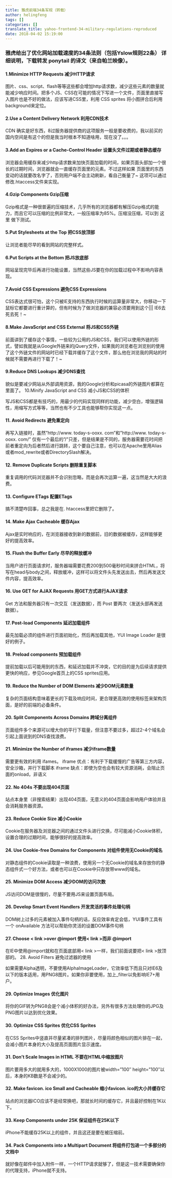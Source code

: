 ```yaml
---
title: 雅虎前端34条军规（转载）
author: helingfeng
tags: []
categories: []
translate_title: yahoo-frontend-34-military-regulations-reproduced
date: 2018-04-02 15:19:00
---
```

### 雅虎给出了优化网站加载速度的34条法则（包括Yslow规则22条） 详细说明，下载转发 ponytail 的译文（来自帕兰映像）。

#### 1.Minimize HTTP Requests 减少HTTP请求

图片、css、script、flash等等这些都会增加http请求数，减少这些元素的数量就能减少响应时间。把多个JS、CSS在可能的情况下写进一个文件，页面里直接写入图片也是不好的做法，应该写进CSS里，利用 CSS sprites 将小图拼合后利用background来定位。
#### 2.Use a Content Delivery Network 利用CDN技术

CDN 确实是好东西，8过服务器提供商的这项服务一般是要收费的，我以前买的国内空间是有这个的但是我当时根本不知道啥用，现在没了。。。
#### 3.Add an Expires or a Cache-Control Header 设置头文件过期或者静态缓存

浏览器会用缓存来减少http请求数来加快页面加载的时间，如果页面头部加一个很长的过期时间，浏览器就会一直缓存页面里的元素。不过这样如果 页面里的东西变动的话就要改名字了，否则用户端不会主动刷新，看自己衡量了~ 这项可以通过修改.htaccess文件来实现。
#### 4.Gzip Components Gzip压缩

Gzip格式是一种很普遍的压缩技术，几乎所有的浏览器都有解压Gzip格式的能力，而且它可以压缩的比例非常大，一般压缩率为85%。压缩没压缩，可以到 这里 做下测试。
#### 5.Put Stylesheets at the Top 把CSS放顶部

让浏览者能尽早的看到网站的完整样式。
#### 6.Put Scripts at the Bottom 把JS放底部

网站呈现完毕后再进行功能设置，当然这些JS要在你的加载过程中不影响内容表现。

#### 7.Avoid CSS Expressions 避免CSS Expressions

CSS表达式很可怕，这个只被IE支持的东西执行时候的运算量非常大，你移动一下鼠标它都要进行重计算的，但有时候为了做浏览器的兼容必须要用到这个||| IE6去死去死！~
#### 8.Make JavaScript and CSS External 将JS和CSS外链

前面讲到了缓存这个事情，一些较为公用的JS和CSS，我们可以使用外链的形式，譬如我就是从Google外链来的jQuery文件，如果我的浏览者在浏览别的使用了这个外链文件的网站时已经下载并缓存了这个文件，那么他在浏览我的网站的时候就不需要再进行下载了！~
#### 9.Reduce DNS Lookups 减少DNS查找

貌似是要减少网站从外部调用资源，我的Google分析和picasa的外链图片都算在里面了。
10.Minify JavaScript and CSS 减小JS和CSS的体积

写JS和CSS都是有技巧的，用最少的代码实现同样的功能，减少空白，增强逻辑性，用缩写方式等等，当然也有不少工具也能够帮你实现这一点。
#### 11. Avoid Redirects 避免重定向

再写入链接时，虽然”http://www. today-s-ooxx. com”和”http://www. today-s-ooxx. com/” 仅有一个最后的”/”只差，但是结果是不同的，服务器需要花时间把前者重定向为后者然后进行跳转，这个要自己注意，也可以在Apache里用Alias 或者mod_rewrite或者DirectorySlash解决。
#### 12. Remove Duplicate Scripts 删除重复脚本

重复调用的代码浏览器并不会识别忽略，而是会再次运算一遍，这当然是大大的浪费。
#### 13. Configure ETags 配置ETags

搞不清楚咋回事，总之我是在. htaccess里把它删除了。
#### 14. Make Ajax Cacheable 缓存Ajax

Ajax是实时响应的，在浏览器接收到新的数据前，旧的数据被缓存，这样能够更好的提高效率。
#### 15. Flush the Buffer Early 尽早的释放缓冲

当用户进行页面请求时，服务器端需要花费200到500毫秒时间来拼合HTML，将写在head与body之间，释放缓冲，这样可以将文件头先发送出去，然后再发送文件内容，提高效率。
#### 16. Use GET for AJAX Requests 用GET方式进行AJAX请求

Get 方法和服务器只有一次交互（发送数据），而 Post 要两次（发送头部再发送数据）。
#### 17. Post-load Components 延迟加载组件

最先加载必须的组件进行页面初始化，然后再加载其他，YUI Image Loader 是很好的例子。
#### 18. Preload components 预加载组件

提前加载以后可能用到的东西，和延迟加载并不冲突，它的目的是为后续请求提供更快的响应，参见Google首页上的CSS sprites应用。
#### 19. Reduce the Number of DOM Elements 减少DOM元素数量

复杂的页面结构意味着更长的下载及响应时间，更合理更高效的使用标签来架构页面，是好的前端的必备条件。
#### 20. Split Components Across Domains 跨域分离组件

页面组件多个来源可以增大你的平行下载量，但注意不要过多，超过2-4个域名会引起上面说到的DNS查找浪费。
#### 21. Minimize the Number of iframes 减少iframe数量

需要更有效的利用 ifames。
iframe 优点：有利于下载缓慢的广告等第三方内容，安全沙箱，并行下载脚本
iframe 缺点：即使为空也会有较大资源消耗，会阻止页面的onload，非语义
#### 22. No 404s 不要出现404页面

站点本身里（非搜索结果）出现404页面，无意义的404页面会影响用户体验并且会消耗服务器资源。
#### 23. Reduce Cookie Size 减小Cookie

Cookie在服务器及浏览器之间的通过文件头进行交换，尽可能减小Cookie体积，设置合理的过期时间，能够很好的提高效率。
#### 24. Use Cookie-free Domains for Components 对组件使用无Cookie的域名

对静态组件的Cookie读取是一种浪费，使用另一个无Cookie的域名来存放你的静态组件式一个好方法，或者也可以在Cookie中只存放带www的域名。
#### 25. Minimize DOM Access 减少DOM的访问次数

JS访问DOM是很慢的，尽量不要用JS来设置页面布局。
#### 26. Develop Smart Event Handlers 开发灵活的事件处理句柄

DOM树上过多的元素被加入事件句柄的话，反应效率肯定会低，YUI事件工具有一个 onAvailable 方法可以帮助你灵活的设置DOM事件句柄
#### 27. Choose < link >over @import 使用< link >而非 @import

在IE中使用@import就和在页面底部用< link >一样，我们前面说要把< link >放顶部的。
28. Avoid Filters 避免过滤器的使用

如果需要Alpha透明，不要使用AlphaImageLoader，它效率低下而且只对IE6及以下的版本适用，用PNG8图片。如果你非要使用，加上_filter以免影响IE7+用户。
#### 29. Optimize Images 优化图片

将你的GIF转为PNG8会是个减小体积的好办法，另外有很多方法处理你的JPG及PNG图片以达到优化效果。
#### 30. Optimize CSS Sprites 优化CSS Sprites

在CSS Sprites中竖直并尽量紧凑的排列图片，尽量将颜色相似的图片排在一起，会减小图片本身的大小及提高页面图片显示速度。
#### 31. Don’t Scale Images in HTML 不要在HTML中缩放图片

图片要用多大的就用多大的，1000X1000的图片被width=”100″ height=”100″以后，本身的KB数是不会减少的。
#### 32. Make favicon. ico Small and Cacheable 缩小favicon. ico的大小并缓存它

站点的浏览器ICO应该不是经常换吧，那就长时间的缓存它，并且最好控制在1K以下。
#### 33. Keep Components under 25K 保证组件在25K以下

iPhone不能缓存25K以上的组件，并且这还是要在被压缩前。
#### 34. Pack Components into a Multipart Document 将组件打包进一个多部分的文档中

就好像在邮件中加入附件一样，一个HTTP请求就够了，但是这一技术需要确保你的代理支持，iPhone就不支持。